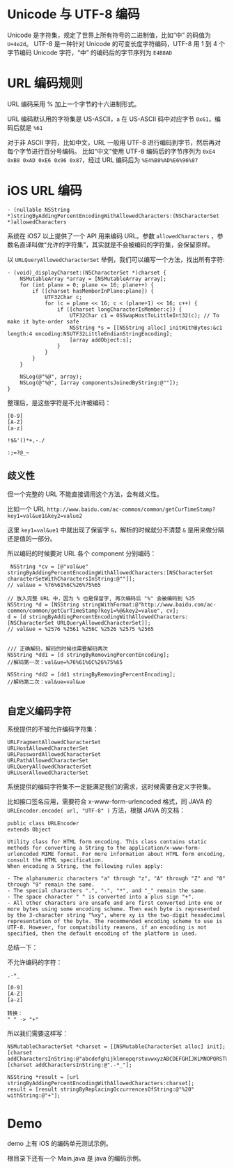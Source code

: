 # Unicode 与 UTF-8 编码

Unicode 是字符集，规定了世界上所有符号的二进制值，比如“中” 的码值为 `U+4e2d`。
UTF-8 是一种针对 Unicode 的可变长度字符编码，UTF-8 用 1 到 4 个字节编码 Unicode 字符，“中” 的编码后的字节序列为 `E4B8AD`

# URL 编码规则
URL 编码采用 % 加上一个字节的十六进制形式。

URL 编码默认用的字符集是 US-ASCII，`a` 在 US-ASCII 码中对应字节 `0x61`，编码后就是 `%61`

对于非 ASCII 字符，比如中文，URL 一般用 UTF-8 进行编码到字节，然后再对每个字节进行百分号编码。
比如“中文”使用 UTF-8 编码后的字节序列为 `0xE4 0xB8 0xAD 0xE6 0x96 0x87`，经过 URL 编码后为 `%E4%B8%AD%E6%96%87`


# iOS URL 编码

`- (nullable NSString *)stringByAddingPercentEncodingWithAllowedCharacters:(NSCharacterSet *)allowedCharacters`

系统在 iOS7 以上提供了一个 API 用来编码 URL。参数 `allowedCharacters` ，参数名直译叫做“允许的字符集”，其实就是不会被编码的字符集，会保留原样。

以 `URLQueryAllowedCharacterSet` 举例，我们可以编写一个方法，找出所有字符:

```objc
- (void)_displayCharset:(NSCharacterSet *)charset {
    NSMutableArray *array = [NSMutableArray array];
    for (int plane = 0; plane <= 16; plane++) {
        if ([charset hasMemberInPlane:plane]) {
            UTF32Char c;
            for (c = plane << 16; c < (plane+1) << 16; c++) {
                if ([charset longCharacterIsMember:c]) {
                    UTF32Char c1 = OSSwapHostToLittleInt32(c); // To make it byte-order safe
                    NSString *s = [[NSString alloc] initWithBytes:&c1 length:4 encoding:NSUTF32LittleEndianStringEncoding];
                    [array addObject:s];
                }
            }
        }
    }
    
    NSLog(@"%@", array);
    NSLog(@"%@", [array componentsJoinedByString:@""]);
}
```

整理后，是这些字符是不允许被编码：
```
[0-9]
[A-Z]
[a-z]

!$&'()*+,-./

:;=?@_~
```
## 歧义性
但一个完整的 URL 不能直接调用这个方法，会有歧义性。

比如一个 URL `http://www.baidu.com/ac-common/common/getCurTimeStamp?key1=val&ue1&key2=value2`

这里 `key1=val&ue1` 中就出现了保留字 `&`，解析的时候就分不清楚 `&` 是用来做分隔还是值的一部分。

所以编码的时候要对 URL 各个 component 分别编码：

```objc
 NSString *cv = [@"val&ue" stringByAddingPercentEncodingWithAllowedCharacters:[NSCharacterSet characterSetWithCharactersInString:@""]];
// val&ue = %76%61%6C%26%75%65

// 放入完整 URL 中，因为 % 也是保留字, 再次编码后 "%" 会被编码到 %25
NSString *d = [NSString stringWithFormat:@"http://www.baidu.com/ac-common/common/getCurTimeStamp?key1=%@&key2=value", cv];
d = [d stringByAddingPercentEncodingWithAllowedCharacters:[NSCharacterSet URLQueryAllowedCharacterSet]];
// val&ue = %2576 %2561 %256C %2526 %2575 %2565    


/// 正确解码，解码的时候也需要解码两次
NSString *dd1 = [d stringByRemovingPercentEncoding];
//解码第一次：val&ue=%76%61%6C%26%75%65

NSString *dd2 = [dd1 stringByRemovingPercentEncoding];
//解码第二次：val&ue=val&ue
    
```

## 自定义编码字符

系统提供的不被允许编码字符集：

```
URLFragmentAllowedCharacterSet
URLHostAllowedCharacterSet    
URLPasswordAllowedCharacterSet
URLPathAllowedCharacterSet    
URLQueryAllowedCharacterSet   
URLUserAllowedCharacterSet    
```

系统提供的编码字符集不一定能满足我们的需求，这时候需要自定义字符集。

比如接口签名应用，需要符合 x-www-form-urlencoded 格式，同 JAVA 的 `URLEncoder.encode( url, "UTF-8" )` 方法，根据 JAVA 的文档：

```
public class URLEncoder
extends Object

Utility class for HTML form encoding. This class contains static methods for converting a String to the application/x-www-form-urlencoded MIME format. For more information about HTML form encoding, consult the HTML specification.
When encoding a String, the following rules apply:

- The alphanumeric characters "a" through "z", "A" through "Z" and "0" through "9" remain the same.
- The special characters ".", "-", "*", and "_" remain the same.
- The space character " " is converted into a plus sign "+".
- All other characters are unsafe and are first converted into one or more bytes using some encoding scheme. Then each byte is represented by the 3-character string "%xy", where xy is the two-digit hexadecimal representation of the byte. The recommended encoding scheme to use is UTF-8. However, for compatibility reasons, if an encoding is not specified, then the default encoding of the platform is used.
```

总结一下：

不允许编码的字符：
```
.-*_

[0-9]
[A-Z]
[a-z]

转换：
" " -> "+"
```

所以我们需要这样写：

```objc
NSMutableCharacterSet *charset = [[NSMutableCharacterSet alloc] init];
[charset addCharactersInString:@"abcdefghijklmnopqrstuvwxyzABCDEFGHIJKLMNOPQRSTUVWXYZ0123456789"];
[charset addCharactersInString:@".-*_"];

NSString *result = [url stringByAddingPercentEncodingWithAllowedCharacters:charset];
result = [result stringByReplacingOccurrencesOfString:@"%20" withString:@"+"];

```


# Demo
demo 上有 iOS 的编码单元测试示例。

根目录下还有一个 Main.java 是 java 的编码示例。



